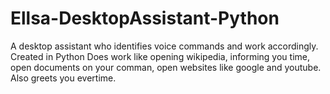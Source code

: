 # Ellsa-DesktopAssistant-Python
A desktop assistant who identifies voice commands and work accordingly. Created in Python
Does work like opening wikipedia, informing you time, open documents on your comman, open websites like google and youtube.
Also greets you evertime.
